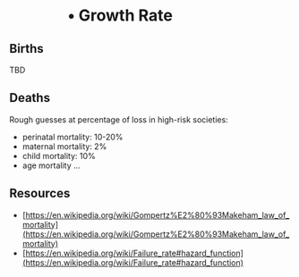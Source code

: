 #       • Growth Rate

## Births

TBD

## Deaths

Rough guesses at percentage of loss in high-risk societies:

* perinatal mortality: 10-20%
* maternal mortality: 2%
* child mortality: 10%
* age mortality ...

## Resources

* [https://en.wikipedia.org/wiki/Gompertz%E2%80%93Makeham_law_of_mortality](https://en.wikipedia.org/wiki/Gompertz%E2%80%93Makeham_law_of_mortality)
* [https://en.wikipedia.org/wiki/Failure_rate#hazard_function](https://en.wikipedia.org/wiki/Failure_rate#hazard_function)
